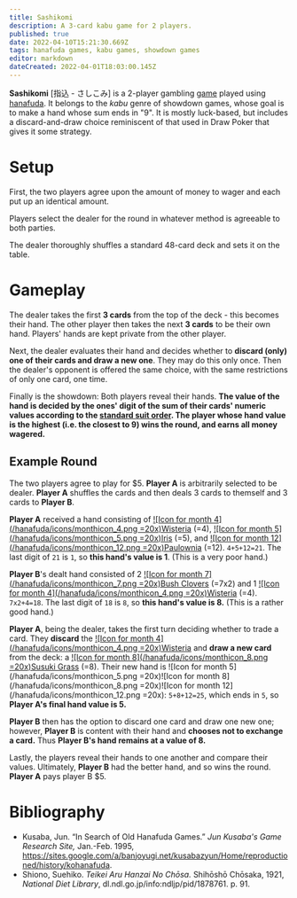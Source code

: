 ```yaml
---
title: Sashikomi
description: A 3-card kabu game for 2 players.
published: true
date: 2022-04-10T15:21:30.669Z
tags: hanafuda games, kabu games, showdown games
editor: markdown
dateCreated: 2022-04-01T18:03:00.145Z
---
```


**Sashikomi** [指込 - さしこみ] is a 2-player gambling [game](/en/hanafuda/games) played using [hanafuda](/en/hanafuda). It belongs to the *kabu* genre of showdown games, whose goal is to make a hand whose sum ends in "9". It is mostly luck-based, but includes a discard-and-draw choice reminiscent of that used in Draw Poker that gives it some strategy.
# Setup
First, the two players agree upon the amount of money to wager and each put up an identical amount.

Players select the dealer for the round in whatever method is agreeable to both parties. 

The dealer thoroughly shuffles a standard 48-card deck and sets it on the table.
# Gameplay
The dealer takes the first **3 cards** from the top of the deck - this becomes their hand. The other player then takes the next **3 cards** to be their own hand. Players' hands are kept private from the other player.

Next, the dealer evaluates their hand and decides whether to **discard (only) one of their cards and draw a new one**. They may do this only once. Then the dealer's opponent is offered the same choice, with the same restrictions of only one card, one time.

Finally is the showdown: Both players reveal their hands. **The value of the hand is decided by the ones' digit of the sum of their cards' numeric values according to the [standard suit order](/en/hanafuda/suits#arrangement-of-suits). The player whose hand value is the highest (i.e. the closest to 9) wins the round, and earns all money wagered.**
## Example Round
The two players agree to play for $5. **Player A** is arbitrarily selected to be dealer. **Player A** shuffles the cards and then deals 3 cards to themself and 3 cards to **Player B**.

**Player A** received a hand consisting of [![Icon for month 4](/hanafuda/icons/monthicon_4.png =20x)Wisteria](/en/hanafuda/suits/wisteria) (=4), [![Icon for month 5](/hanafuda/icons/monthicon_5.png =20x)Iris](/en/hanafuda/suits/iris) (=5), and [![Icon for month 12](/hanafuda/icons/monthicon_12.png =20x)Paulownia](/en/hanafuda/suits/paulownia) (=12). `4+5+12=21`. The last digit of `21` is `1`, so **this hand's value is 1**. (This is a very poor hand.)

**Player B**'s dealt hand consisted of 2 [![Icon for month 7](/hanafuda/icons/monthicon_7.png =20x)Bush Clovers](/en/hanafuda/suits/bush-clover) (=7x2) and 1 [![Icon for month 4](/hanafuda/icons/monthicon_4.png =20x)Wisteria](/en/hanafuda/suits/wisteria) (=4). `7x2+4=18`. The last digit of `18` is `8`, so **this hand's value is 8.** (This is a rather good hand.)

**Player A**, being the dealer, takes the first turn deciding whether to trade a card. They **discard** the [![Icon for month 4](/hanafuda/icons/monthicon_4.png =20x)Wisteria](/en/hanafuda/suits/wisteria) and **draw a new card** from the deck: a [![Icon for month 8](/hanafuda/icons/monthicon_8.png =20x)Susuki Grass](/en/hanafuda/suits/susuki-grass) (=8). Their new hand is ![Icon for month 5](/hanafuda/icons/monthicon_5.png =20x)![Icon for month 8](/hanafuda/icons/monthicon_8.png =20x)![Icon for month 12](/hanafuda/icons/monthicon_12.png =20x): `5+8+12=25`, which ends in `5`, so **Player A's final hand value is 5.**

**Player B** then has the option to discard one card and draw one new one; however, **Player B** is content with their hand and **chooses not to exchange a card.** Thus **Player B's hand remains at a value of 8.**

Lastly, the players reveal their hands to one another and compare their values. Ultimately, **Player B** had the better hand, and so wins the round. **Player A** pays player B $5.
# Bibliography
- Kusaba, Jun. “In Search of Old Hanafuda Games.” *Jun Kusaba's Game Research Site,* Jan.-Feb. 1995, https://sites.google.com/a/banjoyugi.net/kusabazyun/Home/reproductioned/history/kohanafuda.
- Shiono, Suehiko. *Teikei Aru Hanzai No Chōsa.* Shihōshō Chōsaka, 1921, *National Diet Library*, dl.ndl.go.jp/info:ndljp/pid/1878761. p. 91.